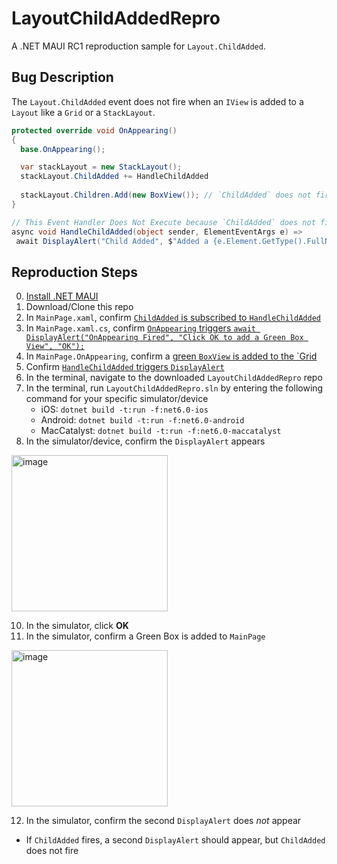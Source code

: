 # LayoutChildAddedRepro
A .NET MAUI RC1 reproduction sample for `Layout.ChildAdded`.
 
## Bug Description
The  `Layout.ChildAdded` event does not fire when an `IView` is added to a `Layout` like a `Grid` or a `StackLayout`.

```cs
protected override void OnAppearing()
{
  base.OnAppearing();

  var stackLayout = new StackLayout();
  stackLayout.ChildAdded += HandleChildAdded
    
  stackLayout.Children.Add(new BoxView()); // `ChildAdded` does not fire
}

// This Event Handler Does Not Execute because `ChildAdded` does not fire
async void HandleChildAdded(object sender, ElementEventArgs e) =>
 await DisplayAlert("Child Added", $"Added a {e.Element.GetType().FullName}", "OK");
```

## Reproduction Steps
0. [Install .NET MAUI](https://docs.microsoft.com/dotnet/maui/get-started/installation?WT.mc_id=mobile-0000-bramin)
1. Download/Clone this repo
2. In `MainPage.xaml`, confirm [`ChildAdded` is subscribed to `HandleChildAdded`](https://github.com/brminnick/LayoutChildAddedRepro/blob/f8447fb97dd1926395ff30821cd76948906f31c0/MainPage.xaml#L8)
3. In `MainPage.xaml.cs`, confirm [`OnAppearing` triggers `await DisplayAlert("OnAppearing Fired", "Click OK to add a Green Box View", "OK");`](https://github.com/brminnick/LayoutChildAddedRepro/blob/5ab4b08f25d7b4f920f751c78ec821e177dabb2c/MainPage.xaml.cs#L22)
4. In `MainPage.OnAppearing`, confirm a [green `BoxView` is added to the `Grid](https://github.com/brminnick/LayoutChildAddedRepro/blob/5ab4b08f25d7b4f920f751c78ec821e177dabb2c/MainPage.xaml.cs#L28)
5. Confirm [`HandleChildAdded` triggers `DisplayAlert`](https://github.com/brminnick/LayoutChildAddedRepro/blob/5ab4b08f25d7b4f920f751c78ec821e177dabb2c/MainPage.xaml.cs#L33)
6. In the terminal, navigate to the downloaded `LayoutChildAddedRepro` repo
7. In the terminal, run `LayoutChildAddedRepro.sln` by entering the following command for your specific simulator/device
   - iOS: `dotnet build -t:run -f:net6.0-ios`
   - Android: `dotnet build -t:run -f:net6.0-android`
   - MacCatalyst: `dotnet build -t:run -f:net6.0-maccatalyst`
9. In the simulator/device, confirm the `DisplayAlert` appears
<img width="250" alt="image" src="https://user-images.githubusercontent.com/13558917/140859648-4e4c3ce8-b50a-4d8e-b63b-d51b9c8802c8.png">

10. In the simulator, click **OK**
11. In the simulator, confirm a Green Box is added to `MainPage`
<img width="250" alt="image" src="https://user-images.githubusercontent.com/13558917/140859710-aaa65dbb-8814-4c91-83f2-eba4b2d84c1f.png">

12. In the simulator, confirm the second `DisplayAlert` does _not_ appear
   - If `ChildAdded` fires, a second `DisplayAlert` should appear, but `ChildAdded` does not fire


